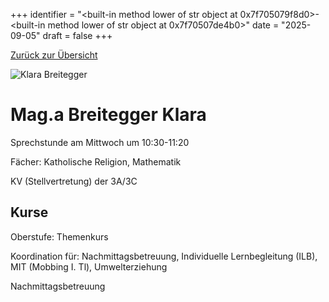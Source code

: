 
+++
identifier = "<built-in method lower of str object at 0x7f705079f8d0>-<built-in method lower of str object at 0x7f70507de4b0>"
date = "2025-09-05"
draft = false
+++

 [Zurück zur Übersicht](/schule/lehrpersonal/)

<div class="row">
<div class="column">
<img src="/images/personal/Breitegger.jpg" alt="Klara Breitegger"> 
</div>
<div class="column">

# Mag.a Breitegger Klara 

Sprechstunde am Mittwoch um 10:30-11:20

Fächer: Katholische Religion,  Mathematik



KV (Stellvertretung) der 3A/3C

## Kurse



Oberstufe: Themenkurs

Koordination für: Nachmittagsbetreuung, Individuelle Lernbegleitung (ILB), MIT (Mobbing I. Tl), Umwelterziehung

Nachmittagsbetreuung

</div>
</div> 

